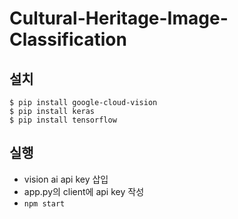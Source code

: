 # Cultural-Heritage-Image-Classification

## 설치

```
$ pip install google-cloud-vision
$ pip install keras
$ pip install tensorflow
```

## 실행

-   vision ai api key 삽입
-   app.py의 client에 api key 작성
-   `npm start`
